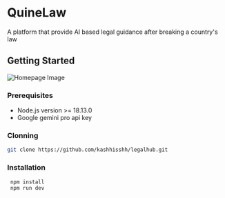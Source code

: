 # QuineLaw

A platform that provide AI based legal guidance after breaking a country's law 



## Getting Started 
![Homepage Image](./src/assets/legalhub.png")

### Prerequisites

- Node.js version >= 18.13.0
- Google gemini pro api key


### Clonning

```bash
git clone https://github.com/kashhisshh/legalhub.git
```

### Installation

```bash 
 npm install
 npm run dev
 ```




